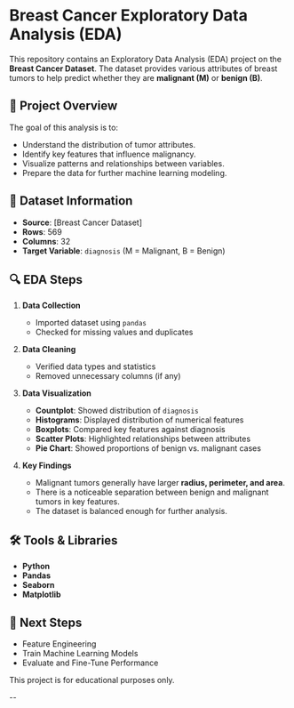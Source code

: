 # Breast Cancer Exploratory Data Analysis (EDA)

This repository contains an Exploratory Data Analysis (EDA) project on the **Breast Cancer Dataset**. The dataset provides various attributes of breast tumors to help predict whether they are **malignant (M)** or **benign (B)**.

## 📌 Project Overview

The goal of this analysis is to:
- Understand the distribution of tumor attributes.
- Identify key features that influence malignancy.
- Visualize patterns and relationships between variables.
- Prepare the data for further machine learning modeling.

## 📂 Dataset Information

- **Source**: [Breast Cancer Dataset]
- **Rows**: 569
- **Columns**: 32
- **Target Variable**: `diagnosis` (M = Malignant, B = Benign)

## 🔍 EDA Steps

1. **Data Collection**
   - Imported dataset using `pandas`
   - Checked for missing values and duplicates

2. **Data Cleaning**
   - Verified data types and statistics
   - Removed unnecessary columns (if any)

3. **Data Visualization**
   - **Countplot**: Showed distribution of `diagnosis`
   - **Histograms**: Displayed distribution of numerical features
   - **Boxplots**: Compared key features against diagnosis
   - **Scatter Plots**: Highlighted relationships between attributes
   - **Pie Chart**: Showed proportions of benign vs. malignant cases

4. **Key Findings**
   - Malignant tumors generally have larger **radius, perimeter, and area**.
   - There is a noticeable separation between benign and malignant tumors in key features.
   - The dataset is balanced enough for further analysis.

## 🛠️ Tools & Libraries

- **Python**
- **Pandas**
- **Seaborn**
- **Matplotlib**

## 🚀 Next Steps

- Feature Engineering
- Train Machine Learning Models
- Evaluate and Fine-Tune Performance

This project is for educational purposes only.

--
